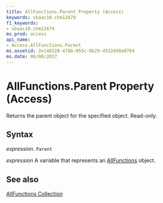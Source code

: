 ```yaml
---
title: AllFunctions.Parent Property (Access)
keywords: vbaac10.chm12679
f1_keywords:
- vbaac10.chm12679
ms.prod: access
api_name:
- Access.AllFunctions.Parent
ms.assetid: 2e148328-476b-055c-6b29-d332dd0a0764
ms.date: 06/08/2017
---
```



# AllFunctions.Parent Property (Access)

Returns the parent object for the specified object. Read-only.


## Syntax

 _expression_. `Parent`

 _expression_ A variable that represents an [AllFunctions](Access.AllFunctions.md) object.


## See also


[AllFunctions Collection](Access.AllFunctions.md)

